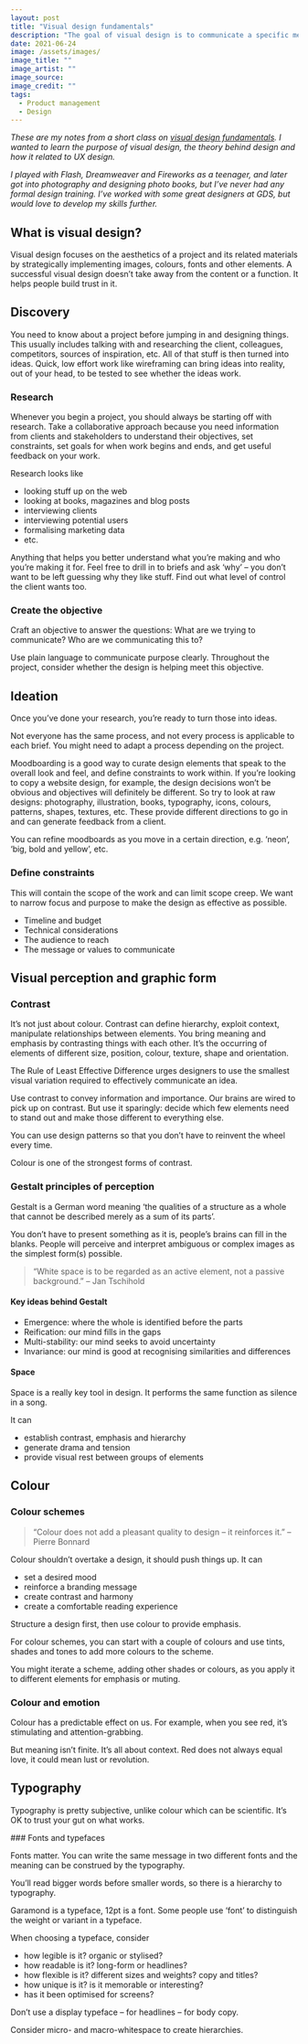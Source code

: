 ```yaml
---
layout: post
title: "Visual design fundamentals"
description: "The goal of visual design is to communicate a specific message to a targeted audience. These are my notes from a workshop."
date: 2021-06-24
image: /assets/images/
image_title: ""
image_artist: ""
image_source: 
image_credit: ""
tags:
  - Product management
  - Design
---
```


*These are my notes from a short class on [visual design fundamentals](https://generalassemb.ly/education/visual-design-fundamentals-e5aac13e-0e76-47f9-8fde-1ffd9b802aca/online/187328). I wanted to learn the purpose of visual design, the theory behind design and how it related to UX design.*

*I played with Flash, Dreamweaver and Fireworks as a teenager, and later got into photography and designing photo books, but I’ve never had any formal design training. I’ve worked with some great designers at GDS, but would love to develop my skills further.*

## What is visual design?

Visual design focuses on the aesthetics of a project and its related materials by strategically implementing images, colours, fonts and other elements. A successful visual design doesn’t take away from the content or a function. It helps people build trust in it.

## Discovery

You need to know about a project before jumping in and designing things. This usually includes talking with and researching the client, colleagues, competitors, sources of inspiration, etc. All of that stuff is then turned into ideas. Quick, low effort work like wireframing can bring ideas into reality, out of your head, to be tested to see whether the ideas work.

### Research

Whenever you begin a project, you should always be starting off with research. Take a collaborative approach because you need information from clients and stakeholders to understand their objectives, set constraints, set goals for when work begins and ends, and get useful feedback on your work.

Research looks like

- looking stuff up on the web
- looking at books, magazines and blog posts
- interviewing clients
- interviewing potential users
- formalising marketing data
- etc.

Anything that helps you better understand what you’re making and who you’re making it for. Feel free to drill in to briefs and ask ‘why’ – you don’t want to be left guessing why they like stuff. Find out what level of control the client wants too.

### Create the objective

Craft an objective to answer the questions: What are we trying to communicate? Who are we communicating this to?

Use plain language to communicate purpose clearly. Throughout the project, consider whether the design is helping meet this objective.

## Ideation

Once you’ve done your research, you’re ready to turn those into ideas.

Not everyone has the same process, and not every process is applicable to each brief. You might need to adapt a process depending on the project.

Moodboarding is a good way to curate design elements that speak to the overall look and feel, and define constraints to work within. If you’re looking to copy a website design, for example, the design decisions won’t be obvious and objectives will definitely be different. So try to look at raw designs: photography, illustration, books, typography, icons, colours, patterns, shapes, textures, etc. These provide different directions to go in and can generate feedback from a client.

You can refine moodboards as you move in a certain direction, e.g. ‘neon’, ‘big, bold and yellow’, etc.

### Define constraints

This will contain the scope of the work and can limit scope creep. We want to narrow focus and purpose to make the design as effective as possible.

- Timeline and budget
- Technical considerations
- The audience to reach
- The message or values to communicate

## Visual perception and graphic form

### Contrast

It’s not just about colour. Contrast can define hierarchy, exploit context, manipulate relationships between elements. You bring meaning and emphasis by contrasting things with each other. It’s the occurring of elements of different size, position, colour, texture, shape and orientation.

The Rule of Least Effective Difference urges designers to use the smallest visual variation required to effectively communicate an idea.

Use contrast to convey information and importance. Our brains are wired to pick up on contrast. But use it sparingly: decide which few elements need to stand out and make those different to everything else.

You can use design patterns so that you don’t have to reinvent the wheel every time.

Colour is one of the strongest forms of contrast.

### Gestalt principles of perception

Gestalt is a German word meaning ‘the qualities of a structure as a whole that cannot be described merely as a sum of its parts’.

You don’t have to present something as it is, people’s brains can fill in the blanks. People will perceive and interpret ambiguous or complex images as the simplest form(s) possible.

> “White space is to be regarded as an active element, not a passive background.” – Jan Tschihold

#### Key ideas behind Gestalt

- Emergence: where the whole is identified before the parts
- Reification: our mind fills in the gaps
- Multi-stability: our mind seeks to avoid uncertainty
- Invariance: our mind is good at recognising similarities and differences

#### Space

Space is a really key tool in design. It performs the same function as silence in a song.

It can

- establish contrast, emphasis and hierarchy
- generate drama and tension
- provide visual rest between groups of elements

## Colour

### Colour schemes

> “Colour does not add a pleasant quality to design – it reinforces it.” – Pierre Bonnard

Colour shouldn’t overtake a design, it should push things up. It can

- set a desired mood
- reinforce a branding message
- create contrast and harmony
- create a comfortable reading experience

Structure a design first, then use colour to provide emphasis.

For colour schemes, you can start with a couple of colours and use tints, shades and tones to add more colours to the scheme.

You might iterate a scheme, adding other shades or colours, as you apply it to different elements for emphasis or muting.

### Colour and emotion

Colour has a predictable effect on us. For example, when you see red, it’s stimulating and attention-grabbing.

But meaning isn’t finite. It’s all about context. Red does not always equal love, it could mean lust or revolution.

## Typography

Typography is pretty subjective, unlike colour which can be scientific. It’s OK to trust your gut on what works.

### Fonts and typefaces

Fonts matter. You can write the same message in two different fonts and the meaning can be construed by the typography.

You’ll read bigger words before smaller words, so there is a hierarchy to typography.

Garamond is a typeface, 12pt is a font. Some people use ‘font’ to distinguish the weight or variant in a typeface.

When choosing a typeface, consider

- how legible is it? organic or stylised?
- how readable is it? long-form or headlines?
- how flexible is it? different sizes and weights? copy and titles?
- how unique is it? is it memorable or interesting?
- has it been optimised for screens?

Don’t use a display typeface – for headlines – for body copy.

Consider micro- and macro-whitespace to create hierarchies.
